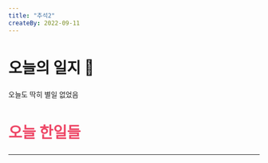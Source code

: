 ```yaml
---
title: "추석2"
createBy: 2022-09-11
---
```


##  <h2 style="font-size: 30px">오늘의 일지 🎪</h2>
오늘도 딱히 별일 없었음


## <h2 style="color: #ee4867; font-size: 30px">오늘 한일들</h2>
--- 